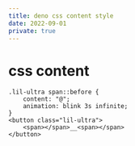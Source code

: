 ```yaml
---
title: deno css content style
date: 2022-09-01
private: true
---
```

# css content

    .lil-ultra span::before {
        content: "@";
        animation: blink 3s infinite;
    }
    <button class="lil-ultra">
        <span></span>__<span></span>
    </button>

